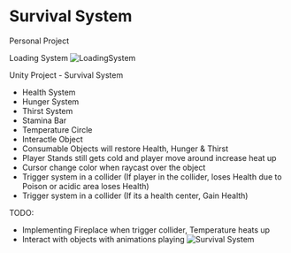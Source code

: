 # Survival System
 Personal Project
 
 Loading System
![LoadingSystem](https://user-images.githubusercontent.com/43956936/70350090-56c98680-1866-11ea-9c71-05b54dac4bfd.PNG)




Unity Project - Survival System
- Health System
- Hunger System
- Thirst System
- Stamina Bar 
- Temperature Circle
- Interactle Object
- Consumable Objects will restore Health, Hunger & Thirst
- Player Stands still gets cold and player move around increase heat up
- Cursor change color when raycast over the object
- Trigger system in a collider (If player in the collider, loses Health due to Poison or acidic area loses Health)
- Trigger system in a collider (If its a health center, Gain Health)

TODO:
- Implementing Fireplace when trigger collider, Temperature heats up
- Interact with objects with animations playing
![Survival System](https://user-images.githubusercontent.com/43956936/70350091-56c98680-1866-11ea-80dc-6192d7772fb8.PNG)
